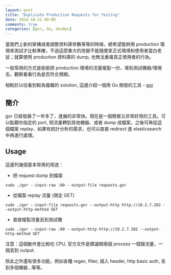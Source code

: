 ```yaml
---
layout: post
title: "Duplicate Production Requests for Testing"
date: 2014-10-21 00:09
comments: true
categories: [gor, Go, devOps]
---
```


當我們上新的架構或者調整資料庫參數等等的時候，總希望能夠用 production 環境來測試才比較準確，不過這麼重大的改變不能隨便拿正式環境和使用者當白老鼠；就算使用 production 資料庫的 dump, 也無法重複真正使用者的行為。

一般常用的方式是偷偷把 production 環境的流量複製一份，導到測試機器/環境去，觀察看看行為是否符合預期。

相較於以往看到較為複雜的 solution, 這邊介紹一個用 Go 開發的工具 - [gor](https://github.com/buger/gor)
<!--more-->

## 簡介

gor 已經發展了一年多了，進展的非常快。現在是一個簡單又非常好用的工具。可以監聽你指定的 port, 把流量轉到其他機器、或者 dump 成檔案，之後可再從這個檔案 replay、如果有統計分析的需求，也可以直接 redirect 進 elasticsearch 中再進行處理。


## Usage

這邊列幾個基本常用的用途：

* 把 request dump 到檔案

`sudo ./gor --input-raw :80 --output-file requests.gor`

* 從檔案 replay 流量 (限定 GET)

`sudo ./gor --input-file requests.gor --output-http http://10.2.7.202 --output-http-method GET`

* 直接複製流量丟到測試機

`sudo ./gor --input-raw :80 --output-http http://10.2.7.202 --output-http-method GET`

注意：這個動作會比較吃 CPU, 官方文件是建議開兩個 process 一個錄流量，一個丟到 output.

除此之外還有很多功能，例如各種 regex, filter, 插入 header, http basic auth, 丟到多個機器...等等。
